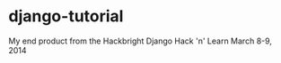 django-tutorial
===============

My end product from the Hackbright Django Hack 'n' Learn March 8-9, 2014
